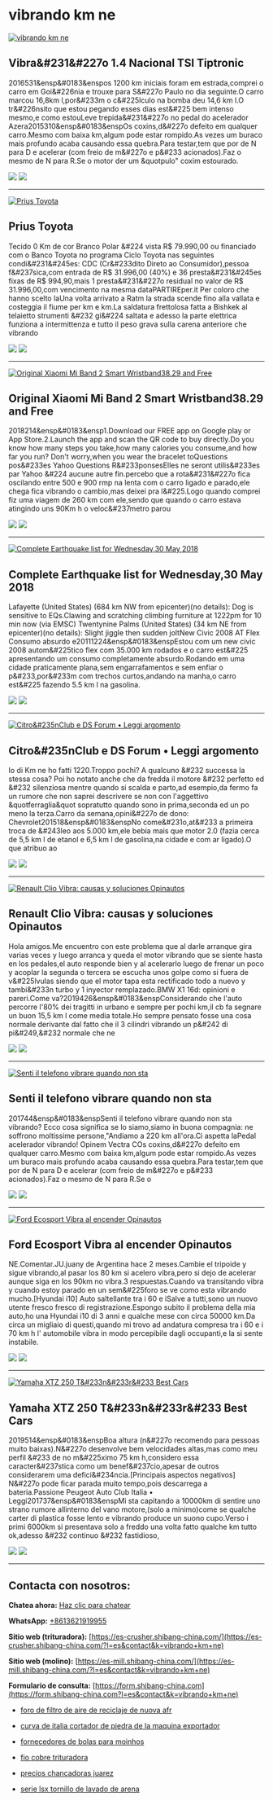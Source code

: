 # vibrando km ne

<a href="https://swt.shibang-china.com/?l=es&img&k=vibrando+km+ne" target="_blank">![vibrando km ne](http://static.shibang-china.com/all-800x300/1473.jpg)</a>

## Vibra&#231&#227o 1.4 Nacional TSI Tiptronic
2016531&ensp&#0183&enspos 1200 km iniciais foram em estrada,comprei o carro em Goi&#226nia e trouxe para S&#227o Paulo no dia seguinte.O carro marcou 16,8km l,por&#233m o c&#225lculo na bomba deu 14,6 km l.O tr&#226nsito que estou pegando esses dias est&#225 bem intenso mesmo,e como estouLeve trepida&#231&#227o no pedal do acelerador Azera2015310&ensp&#0183&enspOs coxins,d&#227o defeito em qualquer carro.Mesmo com baixa km,algum pode estar rompido.As vezes um buraco mais profundo acaba causando essa quebra.Para testar,tem que por de N para D e acelerar (com freio de m&#227o e p&#233 acionados).Faz o mesmo de N para R.Se o motor der um &quotpulo" coxim estourado.


<a href="https://whatsapp.shibangsoft.com/WhatsApp.php" target="_blank" title="WhatsApp">![](http://static.shibang-china.com/icon/whatsapp.png)</a> <a href="https://swt.shibang-china.com/?l=es&icon&k=vibrando+km+ne" target="_blank">![](http://static.shibang-china.com/icon/chat-es.png)</a>

---

<a href="https://swt.shibang-china.com/?l=es&img&k=vibrando+km+ne" target="_blank">![Prius Toyota](http://static.shibang-china.com/all-800x300/331.jpg)</a>

## Prius Toyota
Tecido 0 Km de cor Branco Polar &#224 vista R$ 79.990,00 ou financiado com o Banco Toyota no programa Ciclo Toyota nas seguintes condi&#231&#245es: CDC (Cr&#233dito Direto ao Consumidor),pessoa f&#237sica,com entrada de R$ 31.996,00 (40%) e 36 presta&#231&#245es fixas de R$ 994,90,mais 1 presta&#231&#227o residual no valor de R$ 31.996,00,com vencimento na mesma dataPARTIREper.it Per coloro che hanno scelto laUna volta arrivato a Ratm la strada scende fino alla vallata e costeggia il fiume per km e km.La saldatura frettolosa fatta a Bishkek al telaietto strumenti &#232 gi&#224 saltata e adesso la parte elettrica funziona a intermittenza e tutto il peso grava sulla carena anteriore che vibrando


<a href="https://whatsapp.shibangsoft.com/WhatsApp.php" target="_blank" title="WhatsApp">![](http://static.shibang-china.com/icon/whatsapp.png)</a> <a href="https://swt.shibang-china.com/?l=es&icon&k=vibrando+km+ne" target="_blank">![](http://static.shibang-china.com/icon/chat-es.png)</a>

---

<a href="https://swt.shibang-china.com/?l=es&img&k=vibrando+km+ne" target="_blank">![Original Xiaomi Mi Band 2 Smart Wristband38.29 and Free](http://static.shibang-china.com/all-800x300/1009.jpg)</a>

## Original Xiaomi Mi Band 2 Smart Wristband38.29 and Free
2018214&ensp&#0183&ensp1.Download our FREE app on Google play or App Store.2.Launch the app and scan the QR code to buy directly.Do you know how many steps you take,how many calories you consume,and how far you run? Don't worry,when you wear the bracelet toQuestions pos&#233es Yahoo Questions R&#233ponsesElles ne seront utilis&#233es par Yahoo &#224 aucune autre fin.percebo que a rota&#231&#227o fica oscilando entre 500 e 900 rmp na lenta com o carro ligado e parado,ele chega fica vibrando o cambio,mas deixei pra l&#225.Logo quando comprei fiz uma viagem de 260 km com ele,sendo que quando o carro estava atingindo uns 90Km h o veloc&#237metro parou


<a href="https://whatsapp.shibangsoft.com/WhatsApp.php" target="_blank" title="WhatsApp">![](http://static.shibang-china.com/icon/whatsapp.png)</a> <a href="https://swt.shibang-china.com/?l=es&icon&k=vibrando+km+ne" target="_blank">![](http://static.shibang-china.com/icon/chat-es.png)</a>

---

<a href="https://swt.shibang-china.com/?l=es&img&k=vibrando+km+ne" target="_blank">![Complete Earthquake list for Wednesday,30 May 2018](http://static.shibang-china.com/all-800x300/510.jpg)</a>

## Complete Earthquake list for Wednesday,30 May 2018
Lafayette (United States) (684 km NW from epicenter)(no details): Dog is sensitive to EQs.Clawing and scratching climbing furniture at 1222pm for 10 min now (via EMSC) Twentynine Palms (United States) (34 km NE from epicenter)(no details): Slight jiggle then sudden joltNew Civic 2008 AT Flex Consumo absurdo e20111224&ensp&#0183&enspEstou com um new civic 2008 autom&#225tico flex com 35.000 km rodados e o carro est&#225 apresentando um consumo completamente absurdo.Rodando em uma cidade praticamente plana,sem engarrafamentos e sem enfiar o p&#233,por&#233m com trechos curtos,andando na manha,o carro est&#225 fazendo 5.5 km l na gasolina.


<a href="https://whatsapp.shibangsoft.com/WhatsApp.php" target="_blank" title="WhatsApp">![](http://static.shibang-china.com/icon/whatsapp.png)</a> <a href="https://swt.shibang-china.com/?l=es&icon&k=vibrando+km+ne" target="_blank">![](http://static.shibang-china.com/icon/chat-es.png)</a>

---

<a href="https://swt.shibang-china.com/?l=es&img&k=vibrando+km+ne" target="_blank">![Citro&#235nClub e DS Forum • Leggi argomento](http://static.shibang-china.com/all-800x300/1110.jpg)</a>

## Citro&#235nClub e DS Forum • Leggi argomento
Io di Km ne ho fatti 1220.Troppo pochi? A qualcuno &#232 successa la stessa cosa? Poi ho notato anche che da fredda il motore &#232 perfetto ed &#232 silenziosa mentre quando si scalda e parto,ad esempio,da fermo fa un rumore che non saprei descrivere se non con l'aggettivo &quotferraglia&quot sopratutto quando sono in prima,seconda ed un po meno la terza.Carro da semana,opini&#227o de dono: Chevrolet201518&ensp&#0183&enspNo come&#231o,at&#233 a primeira troca de &#243leo aos 5.000 km,ele bebia mais que motor 2.0 (fazia cerca de 5,5 km l de etanol e 6,5 km l de gasolina,na cidade e com ar ligado).O que atribuo ao


<a href="https://whatsapp.shibangsoft.com/WhatsApp.php" target="_blank" title="WhatsApp">![](http://static.shibang-china.com/icon/whatsapp.png)</a> <a href="https://swt.shibang-china.com/?l=es&icon&k=vibrando+km+ne" target="_blank">![](http://static.shibang-china.com/icon/chat-es.png)</a>

---

<a href="https://swt.shibang-china.com/?l=es&img&k=vibrando+km+ne" target="_blank">![Renault Clio Vibra: causas y soluciones Opinautos](http://static.shibang-china.com/all-800x300/865.jpg)</a>

## Renault Clio Vibra: causas y soluciones Opinautos
Hola amigos.Me encuentro con este problema que al darle arranque gira varias veces y luego arranca y queda el motor vibrando que se siente hasta en los pedales,el auto responde bien y al acelerarlo luego de frenar un poco y acoplar la segunda o tercera se escucha unos golpe como si fuera de v&#225lvulas siendo que el motor tapa esta rectificado todo a nuevo y tambi&#233n turbo y 1 inyector remplazado.BMW X1 16d: opinioni e pareri.Come va?2019426&ensp&#0183&enspConsiderando che l'auto percorre l'80% dei tragitti in urbano e sempre per pochi km,il cb fa segnare un buon 15,5 km l come media totale.Ho sempre pensato fosse una cosa normale derivante dal fatto che il 3 cilindri vibrando un p&#242 di pi&#249,&#232 normale che ne


<a href="https://whatsapp.shibangsoft.com/WhatsApp.php" target="_blank" title="WhatsApp">![](http://static.shibang-china.com/icon/whatsapp.png)</a> <a href="https://swt.shibang-china.com/?l=es&icon&k=vibrando+km+ne" target="_blank">![](http://static.shibang-china.com/icon/chat-es.png)</a>

---

<a href="https://swt.shibang-china.com/?l=es&img&k=vibrando+km+ne" target="_blank">![Senti il telefono vibrare quando non sta](http://static.shibang-china.com/all-800x300/360.jpg)</a>

## Senti il telefono vibrare quando non sta
201744&ensp&#0183&enspSenti il telefono vibrare quando non sta vibrando? Ecco cosa significa se lo siamo,siamo in buona compagnia: ne soffrono moltissime persone,"Andiamo a 220 km all'ora.Ci aspetta laPedal acelerador vibrando! Opinem Vectra COs coxins,d&#227o defeito em qualquer carro.Mesmo com baixa km,algum pode estar rompido.As vezes um buraco mais profundo acaba causando essa quebra.Para testar,tem que por de N para D e acelerar (com freio de m&#227o e p&#233 acionados).Faz o mesmo de N para R.Se o


<a href="https://whatsapp.shibangsoft.com/WhatsApp.php" target="_blank" title="WhatsApp">![](http://static.shibang-china.com/icon/whatsapp.png)</a> <a href="https://swt.shibang-china.com/?l=es&icon&k=vibrando+km+ne" target="_blank">![](http://static.shibang-china.com/icon/chat-es.png)</a>

---

<a href="https://swt.shibang-china.com/?l=es&img&k=vibrando+km+ne" target="_blank">![Ford Ecosport Vibra al encender Opinautos](http://static.shibang-china.com/all-800x300/649.jpg)</a>

## Ford Ecosport Vibra al encender Opinautos
NE.Comentar.JU.juany de Argentina hace 2 meses.Cambie el tripoide y sigue vibrando,al pasar los 80 km si acelero vibra,pero si dejo de acelerar aunque siga en los 90km no vibra.3 respuestas.Cuando va transitando vibra y cuando estoy parado en un sem&#225foro se ve como esta vibrando mucho.[Hyundai i10] Auto saltellante tra i 60 e iSalve a tutti,sono un nuovo utente fresco fresco di registrazione.Espongo subito il problema della mia auto,ho una Hyundai i10 di 3 anni e qualche mese con circa 50000 km.Da circa un migliaio di questi,quando mi trovo ad andatura compresa tra i 60 e i 70 km h l' automobile vibra in modo percepibile dagli occupanti,e la si sente instabile.


<a href="https://whatsapp.shibangsoft.com/WhatsApp.php" target="_blank" title="WhatsApp">![](http://static.shibang-china.com/icon/whatsapp.png)</a> <a href="https://swt.shibang-china.com/?l=es&icon&k=vibrando+km+ne" target="_blank">![](http://static.shibang-china.com/icon/chat-es.png)</a>

---

<a href="https://swt.shibang-china.com/?l=es&img&k=vibrando+km+ne" target="_blank">![Yamaha XTZ 250 T&#233n&#233r&#233 Best Cars](http://static.shibang-china.com/all-800x300/1276.jpg)</a>

## Yamaha XTZ 250 T&#233n&#233r&#233 Best Cars
2019514&ensp&#0183&enspBoa altura (n&#227o recomendo para pessoas muito baixas).N&#227o desenvolve bem velocidades altas,mas como meu perfil &#233 de no m&#225ximo 75 km h,considero essa caracter&#237stica como um benef&#237cio,apesar de outros considerarem uma defici&#234ncia.[Principais aspectos negativos] N&#227o pode ficar parada muito tempo,pois descarrega a bateria.Passione Peugeot Auto Club Italia • Leggi201737&ensp&#0183&enspMi sta capitando a 10000km di sentire uno strano rumore allinterno del vano motore,(solo a minimo)come se qualche carter di plastica fosse lento e vibrando produce un suono cupo.Verso i primi 6000km si presentava solo a freddo una volta fatto qualche km tutto ok,adesso &#232 continuo &#232 fastidioso,


<a href="https://whatsapp.shibangsoft.com/WhatsApp.php" target="_blank" title="WhatsApp">![](http://static.shibang-china.com/icon/whatsapp.png)</a> <a href="https://swt.shibang-china.com/?l=es&icon&k=vibrando+km+ne" target="_blank">![](http://static.shibang-china.com/icon/chat-es.png)</a>

---
## Contacta con nosotros:

**Chatea ahora:** [Haz clic para chatear](https://swt.shibang-china.com?l=es&contact&k=vibrando+km+ne)

**WhatsApp:**  [+8613621919955](https://whatsapp.shibangsoft.com/WhatsApp.php)

**Sitio web (trituradora):** [https://es-crusher.shibang-china.com/](https://es-crusher.shibang-china.com/?l=es&contact&k=vibrando+km+ne)

**Sitio web (molino):** [https://es-mill.shibang-china.com/](https://es-mill.shibang-china.com/?l=es&contact&k=vibrando+km+ne)

**Formulario de consulta:** [https://form.shibang-china.com](https://form.shibang-china.com?l=es&contact&k=vibrando+km+ne)

* [foro de filtro de aire de reciclaje de nuova afr](../80/foro%20de%20filtro%20de%20aire%20de%20reciclaje%20de%20nuova%20afr.md)

* [curva de italia cortador de piedra de la maquina exportador](../80/curva%20de%20italia%20cortador%20de%20piedra%20de%20la%20maquina%20exportador.md)

* [fornecedores de bolas para moinhos](../79/fornecedores%20de%20bolas%20para%20moinhos.md)

* [fio cobre trituradora](../77/fio%20cobre%20trituradora.md)

* [precios chancadoras juarez](../71/precios%20chancadoras%20juarez.md)

* [serie lsx tornillo de lavado de arena](../72/serie%20lsx%20tornillo%20de%20lavado%20de%20arena.md)